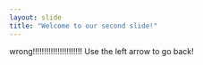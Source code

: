 ```yaml
---
layout: slide
title: "Welcome to our second slide!"
---
```

wrong!!!!!!!!!!!!!!!!!!!!!!
Use the left arrow to go back!
